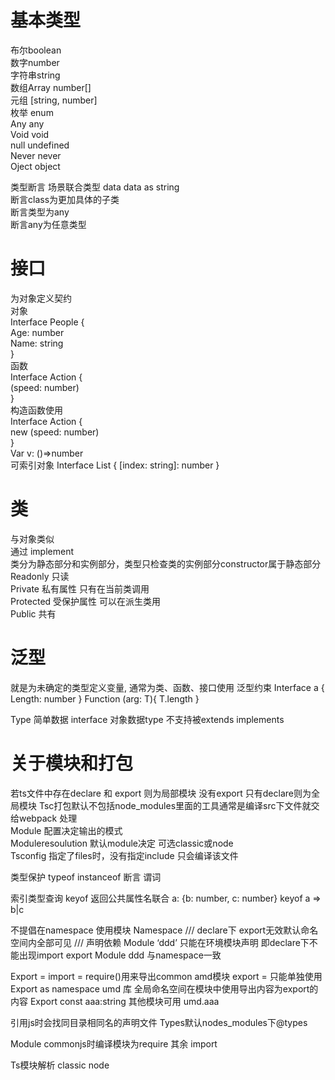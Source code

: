 # 基本类型  
布尔boolean  
数字number  
字符串string  
数组Array<number> number[]  
元组 [string, number]  
枚举 enum  
Any any  
Void void  
null undefined  
Never never  
Oject object  

类型断言 场景联合类型 <string>data  data as string   
断言class为更加具体的子类  
断言类型为any  
断言any为任意类型  
 
# 接口  
为对象定义契约  
对象  
Interface People {  
Age: number  
Name: string  
}  
函数  
Interface Action {  
(speed: number)   
}  
构造函数使用  
Interface Action {  
new (speed: number)   
}  
Var v: ()=>number  
可索引对象
Interface List {
 [index: string]: number
}  
# 类  
与对象类似  
通过 implement  
类分为静态部分和实例部分，类型只检查类的实例部分constructor属于静态部分  
Readonly 只读  
Private 私有属性 只有在当前类调用  
Protected 受保护属性 可以在派生类用  
Public 共有  

# 泛型
就是为未确定的类型定义变量, 通常为类、函数、接口使用
泛型约束
Interface a {
 Length: number
}
Function <T extends a>(arg: T){
T.length
}

Type 简单数据 interface 对象数据type 不支持被extends implements 


# 关于模块和打包

若ts文件中存在declare 和 export 则为局部模块 没有export 只有declare则为全局模块
Tsc打包默认不包括node_modules里面的工具通常是编译src下文件就交给webpack 处理  
Module 配置决定输出的模式  
Moduleresoulution 默认module决定 可选classic或node  
Tsconfig 指定了files时，没有指定include 只会编译该文件 

类型保护 typeof  instanceof 断言 谓词

索引类型查询 keyof 返回公共属性名联合 a: {b: number, c: number} keyof a => b|c

不提倡在namespace 使用模块
Namespace /// <reference path=””/> declare下 export无效默认命名空间内全部可见
/// <reference types=””/> 声明依赖
Module ‘ddd’ 只能在环境模块声明 即declare下不能出现import export
Module ddd 与namespace一致

Export =    import = require()用来导出common amd模块 export = 只能单独使用
Export as namespace umd 库 全局命名空间在模块中使用导出内容为export的内容
Export const aaa:string
其他模块可用 umd.aaa

引用js时会找同目录相同名的声明文件
Types默认nodes_modules下@types


Module commonjs时编译模块为require 其余 import

Ts模块解析 classic node